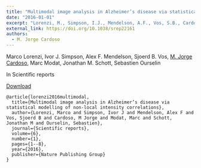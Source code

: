 ```yaml
---
title: "Multimodal image analysis in Alzheimer’s disease via statistical modelling of non-local intensity correlations"
date: "2016-01-01"
excerpt: "Lorenzi, M., Simpson, I.J., Mendelson, A.F., Vos, S.B., Cardoso, M.J., Modat, M., Schott, J.M. and Ourselin, S., 2016. Scientific reports, 6(1), pp.1-8."
external_link: https://doi.org/10.1038/srep22161
authors:
  - M. Jorge Cardoso
---
```

Marco Lorenzi, Ivor J. Simpson, Alex F. Mendelson, Sjoerd B. Vos, [M. Jorge Cardoso](/people/jorge_cardoso), Marc Modat, Jonathan M. Schott, Sebastien Ourselin

In Scientific reports

<a href="{{page.external_link}}" target="_blank"> Download </a>

```
@article{lorenzi2016multimodal,
  title={Multimodal image analysis in Alzheimer’s disease via statistical modelling of non-local intensity correlations},
  author={Lorenzi, Marco and Simpson, Ivor J and Mendelson, Alex F and Vos, Sjoerd B and Cardoso, M Jorge and Modat, Marc and Schott, Jonathan M and Ourselin, Sebastien},
  journal={Scientific reports},
  volume={6},
  number={1},
  pages={1--8},
  year={2016},
  publisher={Nature Publishing Group}
}
```
